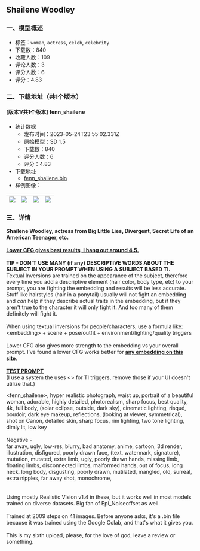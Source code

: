 ## Shailene Woodley
### 一、模型概述

- 标签：`woman`, `actress`, `celeb`, `celebrity`
- 下载数：840
- 收藏人数：109
- 评论人数：3
- 评分人数：6
- 评分：4.83

### 二、下载地址（共1个版本）

#### [版本1/共1个版本] fenn_shailene

- 统计数据
  - 发布时间：2023-05-24T23:55:02.331Z
  - 原始模型：SD 1.5
  - 下载数：840
  - 评分人数：6
  - 评分：4.83
- 下载地址
  - [fenn_shailene.bin](https://civitai.com/api/download/models/32504)
- 样例图像：

| <img src="https://image.civitai.com/xG1nkqKTMzGDvpLrqFT7WA/599c5b30-0648-42fa-7b04-28b22c8bb100/width=450/370470.jpeg" /> | <img src="https://image.civitai.com/xG1nkqKTMzGDvpLrqFT7WA/ee954999-7b15-4c00-f6af-8ce0cb1d7300/width=450/370451.jpeg" /> | <img src="https://image.civitai.com/xG1nkqKTMzGDvpLrqFT7WA/d18906cf-52c4-445f-bbf6-e91a9e063b00/width=450/370469.jpeg" /> | <img src="https://image.civitai.com/xG1nkqKTMzGDvpLrqFT7WA/6ffe128f-e864-4171-c0d9-814ffbfe1b00/width=450/370468.jpeg" /> |
| ---- | ---- | ---- | ---- |


### 三、详情
<p><strong>Shailene Woodley, actress from Big Little Lies, Divergent, Secret Life of an American Teenager, etc.</strong><br /><br /><strong><u>Lower CFG gives best results, I hang out around 4.5.</u></strong><br /><br /><strong>TIP - DON'T USE MANY (if any) DESCRIPTIVE WORDS ABOUT THE SUBJECT IN YOUR PROMPT WHEN USING A SUBJECT BASED TI.</strong><br />Textual Inversions are trained on the appearance of the subject, therefore every time you add a descriptive element (hair color, body type, etc) to your prompt, you are fighting the embedding and results will be less accurate. Stuff like hairstyles (hair in a ponytail) usually will not fight an embedding and <em>can</em> help if they describe actual traits in the embedding, but if they aren't true to the character it will only fight it. And too many of them definitely will fight it.<br /><br />When using textual inversions for people/characters, use a formula like:<br />&lt;embedding&gt; + scene + pose/outfit + environment/lighting/quality triggers<br /><br />Lower CFG also gives more strength to the embedding vs your overall prompt. I’ve found a lower CFG works better for<strong> <u>any embedding on this site</u></strong>.<br /><br /><strong><u>TEST PROMPT</u></strong><br />(I use a system the uses &lt;&gt; for TI triggers, remove those if your UI doesn't utilize that.)</p><p>&lt;fenn_shailene&gt;, hyper realistic photograph, waist up, portrait of a beautiful woman, adorable, highly detailed, photorealism, sharp focus, best quality, 4k, full body, (solar eclipse, outside, dark sky), cinematic lighting, risqué, boudoir, dark eye makeup, reflections, (looking at viewer, symmetrical), shot on Canon, detailed skin, sharp focus, rim lighting, two tone lighting, dimly lit, low key<br /><br />Negative -<br />far away, ugly, low-res, blurry, bad anatomy, anime, cartoon, 3d render, illustration, disfigured, poorly drawn face, (text, watermark, signature), mutation, mutated, extra limb, ugly, poorly drawn hands, missing limb, floating limbs, disconnected limbs, malformed hands, out of focus, long neck, long body, disgusting, poorly drawn, mutilated, mangled, old, surreal, extra nipples, far away shot, monochrome,<br /><br /><br />Using mostly Realistic Vision v1.4 in these, but it works well in most models trained on diverse datasets. Big fan of Epi_Noiseoffset as well.<br /><br />Trained at 2009 steps on 41 images. Before anyone asks, it's a .bin file because it was trained using the Google Colab, and that's what it gives you.<br /><br />This is my sixth upload, please, for the love of god, leave a review or something.</p>